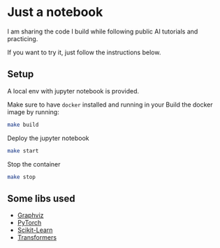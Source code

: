 # Just a notebook
I am sharing the code I build while following public AI tutorials and practicing.

If you want to try it, just follow the instructions below.

## Setup

A local env with jupyter notebook is provided.

Make sure to have `docker` installed and running in your 
Build the docker image by running:
```bash
make build
```

Deploy the jupyter notebook
```bash
make start
```

Stop the container
```bash
make stop
```

## Some libs used

- [Graphviz](https://graphviz.org/)
- [PyTorch](https://pytorch.org/)
- [Scikit-Learn](https://scikit-learn.org/stable/)
- [Transformers](https://huggingface.co/docs/transformers/installation)